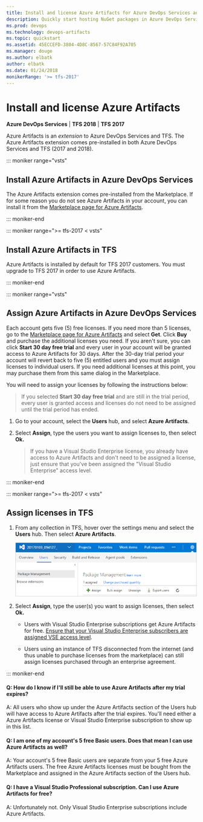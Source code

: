```yaml
---
title: Install and license Azure Artifacts for Azure DevOps Services and TFS
description: Quickly start hosting NuGet packages in Azure DevOps Services or Team Foundation Server
ms.prod: devops
ms.technology: devops-artifacts
ms.topic: quickstart
ms.assetid: 45ECCEFD-3804-4D8C-8567-57C84F92A705
ms.manager: douge
ms.author: elbatk
author: elbatk
ms.date: 01/24/2018
monikerRange: '>= tfs-2017'
---
```


# Install and license Azure Artifacts

**Azure DevOps Services** | **TFS 2018** | **TFS 2017**

Azure Artifacts is an *extension* to Azure DevOps Services and TFS. The Azure Artifacts extension comes pre-installed in both Azure DevOps Services and TFS (2017 and 2018).

::: moniker range="vsts" 

## Install Azure Artifacts in Azure DevOps Services

The Azure Artifacts extension comes pre-installed from the Marketplace. If for some reason you do not see Azure Artifacts in your account, you can install it from the [Marketplace page for Azure Artifacts](https://marketplace.visualstudio.com/items?itemName=ms.feed).

::: moniker-end

::: moniker range=">= tfs-2017 < vsts" 

## Install Azure Artifacts in TFS

Azure Artifacts is installed by default for TFS 2017 customers.  You must upgrade to TFS 2017 in order to use Azure Artifacts.

::: moniker-end

::: moniker range="vsts" 

## Assign Azure Artifacts in Azure DevOps Services

Each account gets five (5) free licenses. If you need more than 5 licenses, go to the [Marketplace page for Azure Artifacts](https://marketplace.visualstudio.com/items?itemName=ms.feed) and select **Get**. Click **Buy** and purchase the additional licenses you need.  If you aren't sure, you can click **Start 30 day free trial** and every user in your account will be granted access to Azure Artifacts for 30 days.  After the 30-day trial period your account will revert back to five (5) entitled users and you must assign licenses to individual users.  If you need additional licenses at this point, you may purchase them from this same dialog in the Marketplace.

You will need to assign your licenses by following the instructions below:

> If you selected **Start 30 day free trial** and are still in the trial period, every user is granted access and licenses do not need to be assigned until the trial period has ended. 

1. Go to your account, select the **Users** hub, and select **Azure Artifacts**.
1. Select **Assign**, type the users you want to assign licenses to, then select **Ok.**

   > If you have a Visual Studio Enterprise license, you already have access to Azure Artifacts and don't need to be assigned a license, just ensure that you've been assigned the "Visual Studio Enterprise" access level.

::: moniker-end

::: moniker range=">= tfs-2017 < vsts" 

## Assign licenses in TFS

1. From any collection in TFS, hover over the settings menu and select the **Users** hub. Then select **Azure Artifacts**.

   ![Users hub in TFS](_img/users-hub-tfs.png)

1. Select **Assign**, type the user(s) you want to assign licenses, then select **Ok.**

   * Users with Visual Studio Enterprise subscriptions get Azure Artifacts for free.  [Ensure that your Visual Studio Enterprise subscribers are assigned VSE access level](../organizations/security/change-access-levels.md).

   * Users using an instance of TFS disconnected from the internet (and thus unable to purchase licenses from the marketplace) can still assign licenses purchased through an enterprise agreement.

::: moniker-end

<!-- BEGINSECTION class="md-qanda" -->

#### Q: How do I know if I'll still be able to use Azure Artifacts after my trial expires?

A:  All users who show up under the Azure Artifacts section of the Users hub will have access to Azure Artifacts after the trial expires. 
You'll need either a Azure Artifacts license or Visual Studio Enterprise subscription to show up in this list.  

#### Q:  I am one of my account's 5 free Basic users. Does that mean I can use Azure Artifacts as well?

A:  Your account's 5 free Basic users are separate from your 5 free Azure Artifacts users. 
The free Azure Artifacts licenses must be bought from the Marketplace and assigned in the Azure Artifacts section of the Users hub.

#### Q: I have a Visual Studio Professional subscription. Can I use Azure Artifacts for free?

A: Unfortunately not. Only Visual Studio Enterprise subscriptions include Azure Artifacts.

<!-- ENDSECTION -->
